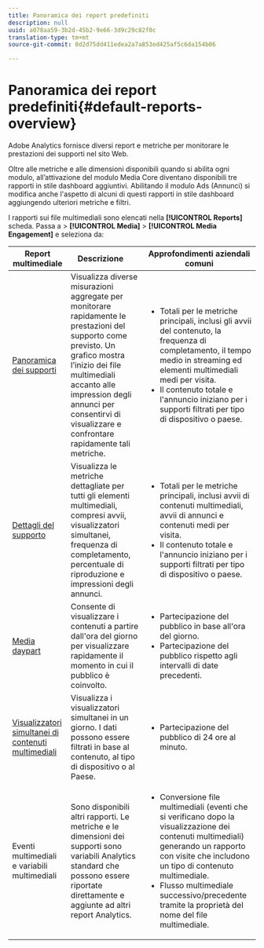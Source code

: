 ```yaml
---
title: Panoramica dei report predefiniti
description: null
uuid: a078aa59-3b2d-45b2-9e66-3d9c29c82f0c
translation-type: tm+mt
source-git-commit: 0d2d75dd411edea2a7a853ed425af5c6da154b06

---
```



# Panoramica dei report predefiniti{#default-reports-overview}

Adobe Analytics fornisce diversi report e metriche per monitorare le prestazioni dei supporti nel sito Web.

Oltre alle metriche e alle dimensioni disponibili quando si abilita ogni modulo, all’attivazione del modulo Media Core diventano disponibili tre rapporti in stile dashboard aggiuntivi. Abilitando il modulo Ads (Annunci) si modifica anche l'aspetto di alcuni di questi rapporti in stile dashboard aggiungendo ulteriori metriche e filtri.

I rapporti sui file multimediali sono elencati nella **[!UICONTROL Reports]** scheda. Passa a &gt; **[!UICONTROL Media]** &gt; **[!UICONTROL Media Engagement]** e seleziona da:

| Report multimediale | Descrizione     | Approfondimenti aziendali comuni |
| --- | --- | --- |
| [Panoramica dei supporti](media-reports-overview.md) | Visualizza diverse misurazioni aggregate per monitorare rapidamente le prestazioni del supporto come previsto. Un grafico mostra l’inizio dei file multimediali accanto alle impression degli annunci per consentirvi di visualizzare e confrontare rapidamente tali metriche. | <ul> <li>Totali per le metriche principali, inclusi gli avvii del contenuto, la frequenza di completamento, il tempo medio in streaming ed elementi multimediali medi per visita.  </li> <li>Il contenuto totale e l'annuncio iniziano per i supporti filtrati per tipo di dispositivo o paese.  </li> </ul> |
| [Dettagli del supporto](media-reports-detail.md) | Visualizza le metriche dettagliate per tutti gli elementi multimediali, compresi avvii, visualizzatori simultanei, frequenza di completamento, percentuale di riproduzione e impressioni degli annunci. | <ul> <li>Totali per le metriche principali, inclusi avvii di contenuti multimediali, avvii di annunci e contenuti medi per visita.  </li> <li>Il contenuto totale e l'annuncio iniziano per i supporti filtrati per tipo di dispositivo o paese.  </li> </ul> |
| [Media daypart](media-reports-daypart.md) | Consente di visualizzare i contenuti a partire dall'ora del giorno per visualizzare rapidamente il momento in cui il pubblico è coinvolto. | <ul> <li>Partecipazione del pubblico in base all'ora del giorno.  </li> <li>Partecipazione del pubblico rispetto agli intervalli di date precedenti.  </li> </ul> |
| [Visualizzatori simultanei di contenuti multimediali](media-concurrent-viewers.md) | Visualizza i visualizzatori simultanei in un giorno. I dati possono essere filtrati in base al contenuto, al tipo di dispositivo o al Paese. | <ul> <li>Partecipazione del pubblico di 24 ore al minuto.  </li> </ul> |
| Eventi multimediali e variabili multimediali | Sono disponibili altri rapporti. Le metriche e le dimensioni dei supporti sono variabili Analytics standard che possono essere riportate direttamente e aggiunte ad altri report Analytics. | <ul> <li>Conversione file multimediali (eventi che si verificano dopo la visualizzazione dei contenuti multimediali) generando un rapporto con visite che includono un tipo di contenuto multimediale.  </li> <li>Flusso multimediale successivo/precedente tramite la proprietà del nome del file multimediale.  </li> </ul> |

